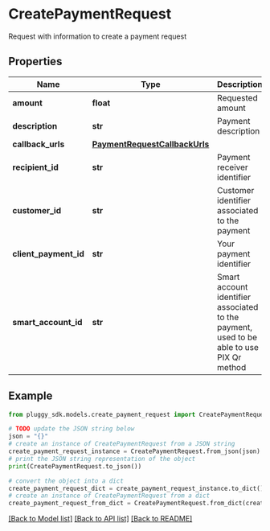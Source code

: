 # CreatePaymentRequest

Request with information to create a payment request

## Properties

Name | Type | Description | Notes
------------ | ------------- | ------------- | -------------
**amount** | **float** | Requested amount | 
**description** | **str** | Payment description | [optional] 
**callback_urls** | [**PaymentRequestCallbackUrls**](PaymentRequestCallbackUrls.md) |  | [optional] 
**recipient_id** | **str** | Payment receiver identifier | [optional] 
**customer_id** | **str** | Customer identifier associated to the payment | [optional] 
**client_payment_id** | **str** | Your payment identifier | [optional] 
**smart_account_id** | **str** | Smart account identifier associated to the payment, used to be able to use PIX Qr method | [optional] 

## Example

```python
from pluggy_sdk.models.create_payment_request import CreatePaymentRequest

# TODO update the JSON string below
json = "{}"
# create an instance of CreatePaymentRequest from a JSON string
create_payment_request_instance = CreatePaymentRequest.from_json(json)
# print the JSON string representation of the object
print(CreatePaymentRequest.to_json())

# convert the object into a dict
create_payment_request_dict = create_payment_request_instance.to_dict()
# create an instance of CreatePaymentRequest from a dict
create_payment_request_from_dict = CreatePaymentRequest.from_dict(create_payment_request_dict)
```
[[Back to Model list]](../README.md#documentation-for-models) [[Back to API list]](../README.md#documentation-for-api-endpoints) [[Back to README]](../README.md)


